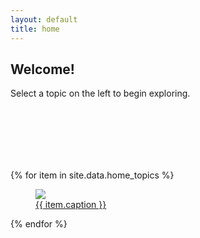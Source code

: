 ```yaml
---
layout: default
title: home
---
```


## Welcome!

Select a topic on the left to begin exploring. 

<div style="position:relative; top:100px;">
{% for item in site.data.home_topics %}
<a href="#" onclick="changeTreeNode('{{ item.link }}', this); return false;" id="link_atnode0" class="topiclinkHOME">
<figure class="topic_fig">
<img class="topic_img" src="{{ item.image }}"/>
<figcaption>{{ item.caption }}</figcaption>
</figure>
</a>
{% endfor %}
</div>
